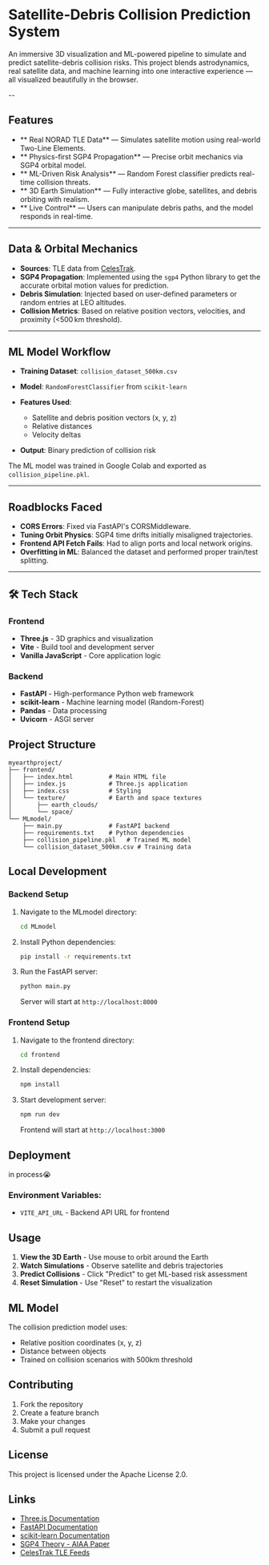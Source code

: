 #  Satellite‑Debris Collision Prediction System


An immersive 3D visualization and ML-powered pipeline to simulate and predict satellite-debris collision risks. This project blends astrodynamics, real satellite data, and machine learning into one interactive experience — all visualized beautifully in the browser.

--

##  Features

* ** Real NORAD TLE Data** — Simulates satellite motion using real-world Two-Line Elements.
* ** Physics-first SGP4 Propagation** — Precise orbit mechanics via SGP4 orbital model.
* ** ML-Driven Risk Analysis** — Random Forest classifier predicts real-time collision threats.
* ** 3D Earth Simulation** — Fully interactive globe, satellites, and debris orbiting with realism.
* ** Live Control** — Users can manipulate debris paths, and the model responds in real-time.

---

##  Data & Orbital Mechanics

* **Sources**: TLE data from [CelesTrak](https://celestrak.org).
* **SGP4 Propagation**: Implemented using the `sgp4` Python library to get the accurate orbital motion values for prediction.
* **Debris Simulation**: Injected based on user-defined parameters or random entries at LEO altitudes.
* **Collision Metrics**: Based on relative position vectors, velocities, and proximity (<500 km threshold).

---

##  ML Model Workflow

* **Training Dataset**: `collision_dataset_500km.csv`
* **Model**: `RandomForestClassifier` from `scikit-learn`
* **Features Used**:

  * Satellite and debris position vectors (x, y, z)
  * Relative distances
  * Velocity deltas
* **Output**: Binary prediction of collision risk

The ML model was trained in Google Colab and exported as `collision_pipeline.pkl`.

---

##  Roadblocks Faced

*  **CORS Errors**: Fixed via FastAPI's CORSMiddleware.
*  **Tuning Orbit Physics**: SGP4 time drifts initially misaligned trajectories.
*  **Frontend API Fetch Fails**: Had to align ports and local network origins.
*  **Overfitting in ML**: Balanced the dataset and performed proper train/test splitting.

---

## 🛠 Tech Stack

### Frontend
- **Three.js** - 3D graphics and visualization
- **Vite** - Build tool and development server
- **Vanilla JavaScript** - Core application logic

### Backend
- **FastAPI** - High-performance Python web framework
- **scikit-learn** - Machine learning model (Random-Forest)
- **Pandas** - Data processing
- **Uvicorn** - ASGI server

##  Project Structure

```
myearthproject/
├── frontend/
│   ├── index.html          # Main HTML file
│   ├── index.js            # Three.js application
│   ├── index.css           # Styling
│   └── texture/            # Earth and space textures
│       ├── earth_clouds/
│       └── space/
└── MLmodel/
    ├── main.py             # FastAPI backend
    ├── requirements.txt    # Python dependencies
    ├── collision_pipeline.pkl   # Trained ML model
    └── collision_dataset_500km.csv # Training data
```

##  Local Development

### Backend Setup
1. Navigate to the MLmodel directory:
   ```bash
   cd MLmodel
   ```

2. Install Python dependencies:
   ```bash
   pip install -r requirements.txt
   ```

3. Run the FastAPI server:
   ```bash
   python main.py
   ```
   Server will start at `http://localhost:8000`

### Frontend Setup
1. Navigate to the frontend directory:
   ```bash
   cd frontend
   ```

2. Install dependencies:
   ```bash
   npm install
   ```

3. Start development server:
   ```bash
   npm run dev
   ```
   Frontend will start at `http://localhost:3000`

##  Deployment

in process😭


### Environment Variables:
- `VITE_API_URL` - Backend API URL for frontend

##  Usage

1. **View the 3D Earth** - Use mouse to orbit around the Earth
2. **Watch Simulations** - Observe satellite and debris trajectories
3. **Predict Collisions** - Click "Predict" to get ML-based risk assessment
4. **Reset Simulation** - Use "Reset" to restart the visualization

##  ML Model

The collision prediction model uses:
- Relative position coordinates (x, y, z)
- Distance between objects
- Trained on collision scenarios with 500km threshold

##  Contributing

1. Fork the repository
2. Create a feature branch
3. Make your changes
4. Submit a pull request

##  License

This project is licensed under the Apache License 2.0.

##  Links

- [Three.js Documentation](https://threejs.org/docs/)
- [FastAPI Documentation](https://fastapi.tiangolo.com/)
- [scikit-learn Documentation](https://scikit-learn.org/)
- [SGP4 Theory - AIAA Paper](https://celestrak.org/publications/AIAA/2008-6770/)
- [CelesTrak TLE Feeds](https://celestrak.org/NORAD/elements/) 

